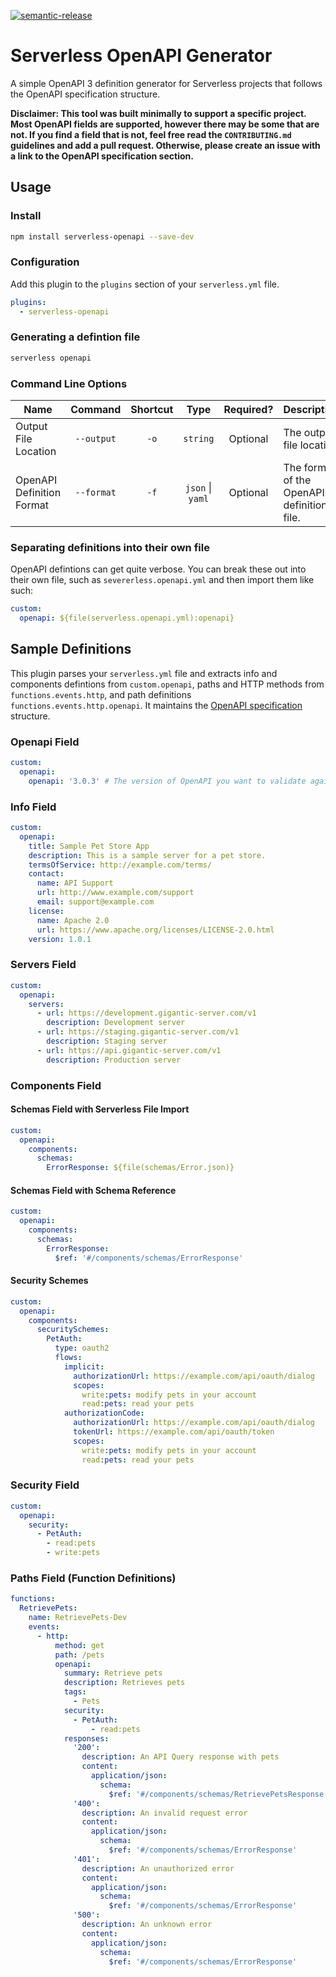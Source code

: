 [![semantic-release](https://img.shields.io/badge/%20%20%F0%9F%93%A6%F0%9F%9A%80-semantic--release-e10079.svg)](https://github.com/semantic-release/semantic-release)

# Serverless OpenAPI Generator
A simple OpenAPI 3 definition generator for Serverless projects that follows the OpenAPI specification structure.

**Disclaimer: This tool was built minimally to support a specific project. Most OpenAPI fields are supported, however there may be some that are not. If you find a field that is not, feel free read the `CONTRIBUTING.md` guidelines and add a pull request. Otherwise, please create an issue with a link to the OpenAPI specification section.**

## Usage

### Install
```bash
npm install serverless-openapi --save-dev
```

### Configuration
Add this plugin to the `plugins` section of your `serverless.yml` file.
```yaml
plugins:
  - serverless-openapi
```

### Generating a defintion file
```bash
serverless openapi
```

### Command Line Options

| Name        | Command  | Shortcut | Type        | Required? | Description                                | Default     |
|-------------|:----------:|:----------:|:-------------:|:-----------:|--------------------------------------------|:-------------:|
| Output File Location | `--output` | `-o`       | `string`      | Optional  | The output file location                   | `openapi.yml` |
| OpenAPI Definition Format      | `--format` | `-f`       | `json` \| `yaml` | Optional  | The format of the OpenAPI definition file. | `yaml`        |

### Separating definitions into their own file
OpenAPI defintions can get quite verbose. You can break these out into their own file, such as `severerless.openapi.yml` and then import them like such:
```yaml
custom:
  openapi: ${file(serverless.openapi.yml):openapi}
```

## Sample Definitions
This plugin parses your `serverless.yml` file and extracts info and components defintions from `custom.openapi`, paths and HTTP methods from `functions.events.http`, and path definitions `functions.events.http.openapi`. It maintains the [OpenAPI specification](https://swagger.io/specification/) structure.


### Openapi Field
```yaml
custom:
  openapi:
    openapi: '3.0.3' # The version of OpenAPI you want to validate against
```

### Info Field
```yaml
custom:
  openapi:
    title: Sample Pet Store App
    description: This is a sample server for a pet store.
    termsOfService: http://example.com/terms/
    contact:
      name: API Support
      url: http://www.example.com/support
      email: support@example.com
    license:
      name: Apache 2.0
      url: https://www.apache.org/licenses/LICENSE-2.0.html
    version: 1.0.1
```

### Servers Field
```yaml
custom:
  openapi:
    servers:
      - url: https://development.gigantic-server.com/v1
        description: Development server
      - url: https://staging.gigantic-server.com/v1
        description: Staging server
      - url: https://api.gigantic-server.com/v1
        description: Production server
```

### Components Field

#### Schemas Field with Serverless File Import
```yaml
custom:
  openapi:
    components:
      schemas:
        ErrorResponse: ${file(schemas/Error.json)}
```
#### Schemas Field with Schema Reference
```yaml
custom:
  openapi:
    components:
      schemas:
        ErrorResponse: 
          $ref: '#/components/schemas/ErrorResponse'
```

#### Security Schemes
```yaml
custom:
  openapi:
    components:
      securitySchemes:
        PetAuth:
          type: oauth2
          flows: 
            implicit:
              authorizationUrl: https://example.com/api/oauth/dialog
              scopes:
                write:pets: modify pets in your account
                read:pets: read your pets
            authorizationCode:
              authorizationUrl: https://example.com/api/oauth/dialog
              tokenUrl: https://example.com/api/oauth/token
              scopes:
                write:pets: modify pets in your account
                read:pets: read your pets 
```

### Security Field
```yaml
custom:
  openapi:
    security:
      - PetAuth:
        - read:pets
        - write:pets
```
### Paths Field (Function Definitions)
```yaml
functions:
  RetrievePets:
    name: RetrievePets-Dev
    events:
      - http:
          method: get
          path: /pets
          openapi:
            summary: Retrieve pets
            description: Retrieves pets
            tags:
              - Pets
            security:
              - PetAuth:
                  - read:pets
            responses:
              '200':
                description: An API Query response with pets
                content:
                  application/json:
                    schema:
                      $ref: '#/components/schemas/RetrievePetsResponse'
              '400':
                description: An invalid request error
                content:
                  application/json:
                    schema:
                      $ref: '#/components/schemas/ErrorResponse'
              '401':
                description: An unauthorized error
                content:
                  application/json:
                    schema:
                      $ref: '#/components/schemas/ErrorResponse'
              '500':
                description: An unknown error
                content:
                  application/json:
                    schema:
                      $ref: '#/components/schemas/ErrorResponse'
```